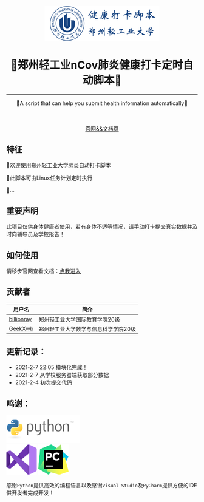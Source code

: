 <div align=center><img style="width: 60%;" src="./images/title.png"></div>
<h1 align="center">🎉郑州轻工业nCov肺炎健康打卡定时自动脚本🎉</h1>
<hr />
<p align="center">🍺A script that can help you submit health information automatically🍺</p>
<div align="center">
<img src="https://img.shields.io/badge/Python-3.7-brightgreen" alt="">
<img src="https://img.shields.io/badge/Chrome-v88-green" alt="">
<a target="_blank" href="https://daka.xwwwb.com"><img src="https://img.shields.io/badge/Docs-latest-blueviolet" alt=""></a>
</div>
<br />
<div align="center"><a target="_blank" href="https://daka.xwwwb.com">官网&&文档页</a></div>
<h2>特征</h2>
<p>👏欢迎使用郑州轻工业大学肺炎自动打卡脚本</p>
<p>🎨此脚本可由Linux任务计划定时执行</p>
<p>🍔...</p>

<h2>重要声明</h2>
此项目仅供身体健康者使用，若有身体不适等情况，请手动打卡提交真实数据并及时向辅导员及学校报告！
<h2>如何使用</h2>
请移步官网查看文档：<a target="_blank" href="https://daka.xwwwb.com">点我进入</a>
<h2>贡献者</h2>

| 用户名  | 简介 |
| - | - |
| [billionray](https://github.com/billionray) | 郑州轻工业大学国际教育学院20级 |
| [GeekXwb](https://github.com/GeekXwb) | 郑州轻工业大学数学与信息科学学院20级  |

<h2>更新记录：</h2>
<ul>
<li>2021-2-7 22:05 模块化完成！</li>
<li>2021-2-7 从学校服务器端获取部分数据</li>
<li>2021-2-4 初次提交代码</li>
</ul>
<h2>鸣谢：</h2>
<a href="https://www.python.org/"><img src="./images/python.png" alt="" height="74px"></a><br />
<a href="https://visualstudio.microsoft.com/zh-hans/vs/"><img src="./images/vs.png" alt="" height="80px"></a>
<a href="https://www.jetbrains.com/zh-cn/pycharm/"><img src="./images/icon-pycharm.png" alt="" height="80px"></a><br />

感谢`Python`提供高效的编程语言以及感谢`Visual Studio`及`PyCharm`提供方便的IDE供开发者完成开发！
